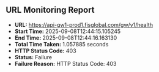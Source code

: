 ## URL Monitoring Report

- **URL:** https://api-gw1-prod1.fisglobal.com/gw/v1/health
- **Start Time:** 2025-09-08T12:44:15.105245
- **End Time:** 2025-09-08T12:44:16.163130
- **Total Time Taken:** 1.057885 seconds
- **HTTP Status Code:** 403
- **Status:** Failure
- **Failure Reason:** HTTP Status Code: 403
